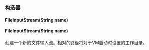 ### 构造器
#### FileInputStream(String name)
#### FileInputStream(String name)
创建一个新的文件输入流。相对的路径将对于VM启动时设置的工作目录。